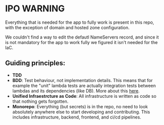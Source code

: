 # IPO WARNING

Everything that is needed for the app to fully work is present in this repo, with the exception of domain and hosted zone configuration.

We couldn't find a way to edit the defautl NameServers record, and since it is not mandatory for 
the app to work fully we figured it isn't needed for the IaC.

## Guiding principles:
- **TDD**
- **BDD**: Test behaviour, not implementation details. This means that for example the "unit" lambda tests
are actually integration tests between lambdas and its dependencies (like DB). More about this [here](https://alramalho.medium.com/improve-your-codes-maintainability-by-dropping-unit-tests-92f115d5aa6b).
- **Unified Infraestrcture as Code**: All infrastructure is written as code so that nothing gets forgotten.
- **Monorepo**: Everything (but secrets) is in the repo, no need to look absolutely anywhere else
  to start developing and contributing. This includes infrastructure, backend, frontend, and ci/cd pipelines.
